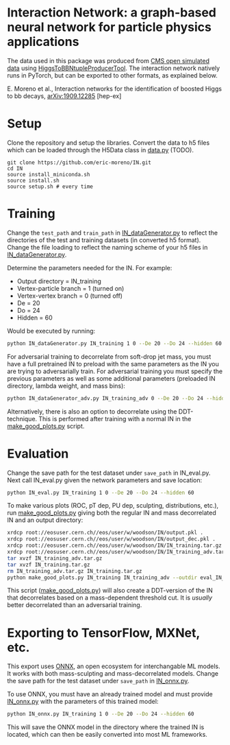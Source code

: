 Interaction Network: a graph-based neural network for particle physics applications
======================================================================================

The data used in this package was produced from [CMS open simulated data](http://doi.org/10.7483/OPENDATA.CMS.JGJX.MS7Q) using [HiggsToBBNtupleProducerTool](https://github.com/cms-opendata-analyses/HiggsToBBNtupleProducerTool). The interaction network natively runs in PyTorch, but can be exported to other formats, as explained below.

E. Moreno et al., Interaction networks for the identification of boosted Higgs to bb decays, [arXiv:1909.12285](https://arxiv.org/abs/1909.12285) [hep-ex]

Setup
======================================================================================
Clone the repository and setup the libraries. Convert the data to h5 files which can be loaded through the H5Data class in [data.py](data.py) (TODO).

```
git clone https://github.com/eric-moreno/IN.git
cd IN
source install_miniconda.sh
source install.sh
source setup.sh # every time
```

Training
======================================================================================

Change the `test_path` and `train_path` in [IN_dataGenerator.py](IN_dataGenerator.py) to reflect the directories of the test and training datasets (in converted h5 format). Change the file loading to reflect the naming scheme of your h5 files in [IN_dataGenerator.py](IN_dataGenerator.py).

Determine the parameters needed for the IN. For example: 

  - Output directory = IN_training
  - Vertex-particle branch = 1 (turned on)
  - Vertex-vertex branch = 0 (turned off)
  - De = 20 
  - Do = 24
  - Hidden = 60

Would be executed by running:

```bash
python IN_dataGenerator.py IN_training 1 0 --De 20 --Do 24 --hidden 60 
```

For adversarial training to decorrelate from soft-drop jet mass, you must have a full pretrained IN to preload with the same parameters
as the IN you are trying to adversarially train. For adversarial training you must specify the previous parameters as well as some 
additional parameters (preloaded IN directory, lambda weight, and mass bins): 

```bash
python IN_dataGenerator_adv.py IN_training_adv 0 --De 20 --Do 24 --hidden 60 --preload IN_training --lambda 10 --nbins 40  
```

Alternatively, there is also an option to decorrelate using the DDT-technique. This is performed after training with a normal IN in the [make_good_plots.py](make_good_plots.py) script. 

Evaluation 
=====================================================================================

Change the save path for the test dataset under `save_path` in IN_eval.py. Next call IN_eval.py given the network parameters and save 
location: 

```bash
python IN_eval.py IN_training 1 0 --De 20 --Do 24 --hidden 60 
```

To make various plots (ROC, pT dep, PU dep, sculpting, distributions, etc.), run [make_good_plots.py](make_good_plots.py) giving both the regular IN and mass decorrelated IN and an output directory: 

```bash
xrdcp root://eosuser.cern.ch//eos/user/w/woodson/IN/output.pkl .
xrdcp root://eosuser.cern.ch//eos/user/w/woodson/IN/output_dec.pkl .
xrdcp root://eosuser.cern.ch//eos/user/w/woodson/IN/IN_training.tar.gz .
xrdcp root://eosuser.cern.ch//eos/user/w/woodson/IN/IN_training_adv.tar.gz .
tar xvzf IN_training_adv.tar.gz 
tar xvzf IN_training.tar.gz 
rm IN_training_adv.tar.gz IN_training.tar.gz
python make_good_plots.py IN_training IN_training_adv --outdir eval_IN_training 
```
This script ([make_good_plots.py](make_good_plots.py)) will also create a DDT-version of the IN that decorrelates based on a mass-dependent threshold cut. It is *usually* better decorrelated than an adversarial training. 

Exporting to TensorFlow, MXNet, etc.
====================================================================================
This export uses [ONNX](https://github.com/onnx/onnx), an open ecosystem for interchangable ML models. It works with both mass-sculpting and mass-decorrelated models. Change the save path for the test dataset under `save_path` in [IN_onnx.py](IN_onnx.py).

To use ONNX, you must have an already trained model and must provide [IN_onnx.py](IN_onnx.py) with the parameters of this trained model: 

```bash
python IN_onnx.py IN_training 1 0 --De 20 --Do 24 --hidden 60 
```

This will save the ONNX model in the directory where the trained IN is located, which can then be easily converted into most ML frameworks. 
